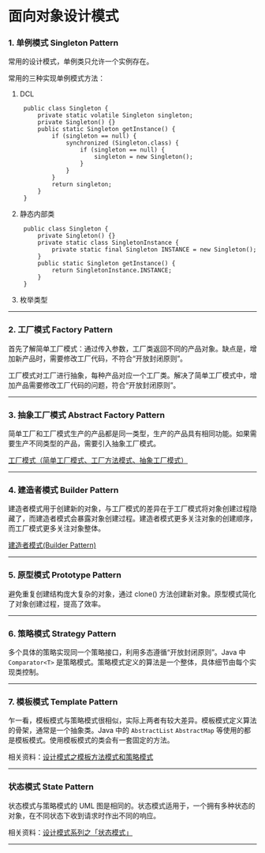 # 面向对象设计模式

### 1. 单例模式 Singleton Pattern

常用的设计模式，单例类只允许一个实例存在。

常用的三种实现单例模式方法：

1. DCL

		public class Singleton {
		    private static volatile Singleton singleton;
		    private Singleton() {}
		    public static Singleton getInstance() {
		        if (singleton == null) {
		            synchronized (Singleton.class) {
		                if (singleton == null) {
		                    singleton = new Singleton();
		                }
		            }
		        }
		        return singleton;
		    }
		}

2. 静态内部类

		public class Singleton {
		    private Singleton() {}
		    private static class SingletonInstance {
		        private static final Singleton INSTANCE = new Singleton();
		    }
		    public static Singleton getInstance() {
		        return SingletonInstance.INSTANCE;
		    }
		}

3. 枚举类型 

----------

### 2. 工厂模式 Factory Pattern

首先了解简单工厂模式：通过传入参数，工厂类返回不同的产品对象。缺点是，增加新产品时，需要修改工厂代码，不符合“开放封闭原则”。

工厂模式对工厂进行抽象，每种产品对应一个工厂类。解决了简单工厂模式中，增加产品需要修改工厂代码的问题，符合“开放封闭原则”。

----------

### 3. 抽象工厂模式 Abstract Factory Pattern

简单工厂和工厂模式生产的产品都是同一类型，生产的产品具有相同功能。如果需要生产不同类型的产品，需要引入抽象工厂模式。

[工厂模式（简单工厂模式、工厂方法模式、抽象工厂模式）](https://blog.csdn.net/qq_22238021/article/details/79832092)

----------

### 4. 建造者模式 Builder Pattern

建造者模式用于创建新的对象，与工厂模式的差异在于工厂模式将对象创建过程隐藏了，而建造者模式会暴露对象创建过程。建造者模式更多关注对象的创建顺序，而工厂模式更多关注对象整体。

[建造者模式(Builder Pattern)](https://www.jianshu.com/p/3d1c9ffb0a28)

----------

### 5. 原型模式 Prototype Pattern

避免重复创建结构庞大复杂的对象，通过 clone() 方法创建新对象。原型模式简化了对象创建过程，提高了效率。

----------

### 6. 策略模式 Strategy Pattern

多个具体的策略实现同一个策略接口，利用多态遵循“开放封闭原则”。Java 中 `Comparator<T>` 是策略模式。策略模式定义的算法是一个整体，具体细节由每个实现类控制。

----------

### 7. 模板模式 Template Pattern

乍一看，模板模式与策略模式很相似，实际上两者有较大差异。模板模式定义算法的骨架，通常是一个抽象类。Java 中的 `AbstractList` `AbstractMap` 等使用的都是模板模式。使用模板模式的类会有一套固定的方法。

相关资料：[设计模式之模板方法模式和策略模式](https://blog.csdn.net/shensky711/article/details/53418034)

----------

### 状态模式 State Pattern

状态模式与策略模式的 UML 图是相同的。状态模式适用于，一个拥有多种状态的对象，在不同状态下收到请求时作出不同的响应。

相关资料：[设计模式系列之「状态模式」](https://www.jianshu.com/p/67ad1915fd62)

----------
